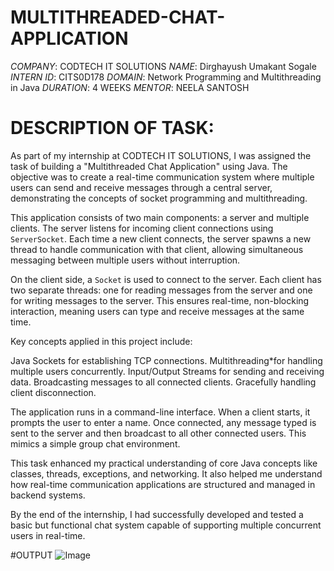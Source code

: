# MULTITHREADED-CHAT-APPLICATION

*COMPANY*: CODTECH IT SOLUTIONS
*NAME*: Dirghayush Umakant Sogale
*INTERN ID*: CITS0D178
*DOMAIN*: Network Programming and Multithreading in Java
*DURATION*: 4 WEEKS
*MENTOR*: NEELA SANTOSH

# DESCRIPTION OF TASK:
As part of my internship at CODTECH IT SOLUTIONS, I was assigned the task of building a "Multithreaded Chat Application" using Java. The objective was to create a real-time communication system where multiple users can send and receive messages through a central server, demonstrating the concepts of socket programming and multithreading.

This application consists of two main components: a server and multiple clients. The server listens for incoming client connections using `ServerSocket`. Each time a new client connects, the server spawns a new thread to handle communication with that client, allowing simultaneous messaging between multiple users without interruption.

On the client side, a `Socket` is used to connect to the server. Each client has two separate threads: one for reading messages from the server and one for writing messages to the server. This ensures real-time, non-blocking interaction, meaning users can type and receive messages at the same time.

Key concepts applied in this project include:

Java Sockets for establishing TCP connections.
Multithreading*for handling multiple users concurrently.
Input/Output Streams for sending and receiving data.
Broadcasting messages to all connected clients.
 Gracefully handling client disconnection.

The application runs in a command-line interface. When a client starts, it prompts the user to enter a name. Once connected, any message typed is sent to the server and then broadcast to all other connected users. This mimics a simple group chat environment.

This task enhanced my practical understanding of core Java concepts like classes, threads, exceptions, and networking. It also helped me understand how real-time communication applications are structured and managed in backend systems.

By the end of the internship, I had successfully developed and tested a basic but functional chat system capable of supporting multiple concurrent users in real-time.

#OUTPUT
![Image](https://github.com/user-attachments/assets/cb173882-a5c2-4adb-bc58-d53039946220)
